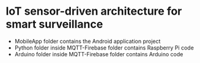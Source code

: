 # IoT sensor-driven architecture for smart surveillance 
* MobileApp folder contains the Android application project
* Python folder inside MQTT-Firebase folder contains Raspberry Pi code
* Arduino folder inside MQTT-Firebase folder contains Arduino code
